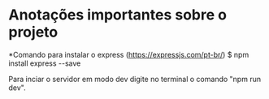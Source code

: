 # Anotações importantes sobre o projeto

*Comando para instalar o express (https://expressjs.com/pt-br/)
$ npm install express --save

Para inciar o servidor em modo dev digite no terminal o comando "npm run dev".
